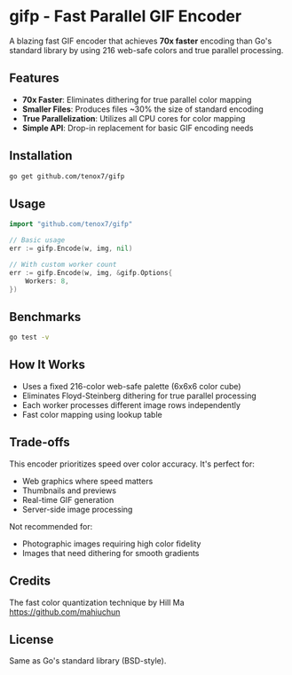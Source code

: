 # gifp - Fast Parallel GIF Encoder

A blazing fast GIF encoder that achieves **70x faster** encoding than Go's standard library by using 216 web-safe colors and true parallel processing.

## Features

- **70x Faster**: Eliminates dithering for true parallel color mapping
- **Smaller Files**: Produces files ~30% the size of standard encoding
- **True Parallelization**: Utilizes all CPU cores for color mapping
- **Simple API**: Drop-in replacement for basic GIF encoding needs

## Installation

```bash
go get github.com/tenox7/gifp
```

## Usage

```go
import "github.com/tenox7/gifp"

// Basic usage
err := gifp.Encode(w, img, nil)

// With custom worker count
err := gifp.Encode(w, img, &gifp.Options{
    Workers: 8,
})
```

## Benchmarks

```bash
go test -v
```

## How It Works

- Uses a fixed 216-color web-safe palette (6x6x6 color cube)
- Eliminates Floyd-Steinberg dithering for true parallel processing
- Each worker processes different image rows independently
- Fast color mapping using lookup table

## Trade-offs

This encoder prioritizes speed over color accuracy. It's perfect for:
- Web graphics where speed matters
- Thumbnails and previews
- Real-time GIF generation
- Server-side image processing

Not recommended for:
- Photographic images requiring high color fidelity
- Images that need dithering for smooth gradients

## Credits

The fast color quantization technique by Hill Ma https://github.com/mahiuchun

## License

Same as Go's standard library (BSD-style).